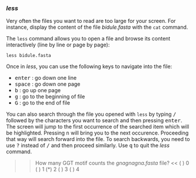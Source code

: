 ### *less*

Very often the files you want to read are too large for your screen.
For instance, display the content of the file _bidule.fasta_ with the `cat` command.

The `less` command allows you to open a file and browse its content interactively (line by line or page by page): 

`less bidule.fasta`

Once in *less*, you can use the following keys to navigate into the file:

- <kbd>enter</kbd> : go down one line
- <kbd>space</kbd> : go down one page
- <kbd>b</kbd> : go up one page
- <kbd>g</kbd> : go to the beginning of file
- <kbd>G</kbd> : go to the end of file

You can also search through the file you opened with `less` by typing <kbd>/</kbd> followed by the characters you want to search and then pressing <kbd>enter</kbd>. 
The screen will jump to the first occurrence of the searched item which will be highlighted.
Pressing <kbd>n</kbd> will bring you to the next occurence. 
Proceeding that way will search forward into the file. 
To search backwards, you need to use <kbd>?</kbd> instead of <kbd>/</kbd> and then proceed similarly.
Use <kbd>q</kbd> to quit the *less* command.

>> How many GGT motif counts the _gnagnagna.fasta_ file? <<
( ) 0
( ) 1
(*) 2
( ) 3
( ) 4

